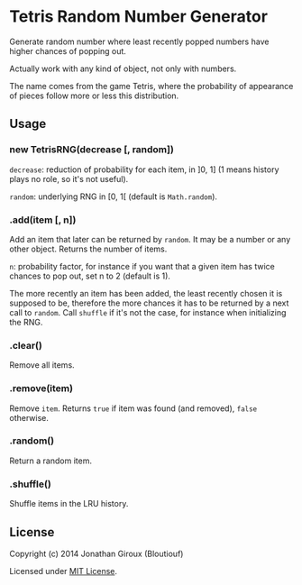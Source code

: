Tetris Random Number Generator
==============================

Generate random number where least recently popped numbers have higher chances of popping out.

Actually work with any kind of object, not only with numbers.

The name comes from the game Tetris, where the probability of appearance of pieces follow more or less this distribution. 

Usage
-----

### new TetrisRNG(decrease [, random])
	
`decrease`: reduction of probability for each item, in ]0, 1] (1 means history plays no role, so it's not useful). 

`random`: underlying RNG in [0, 1[ (default is `Math.random`).

### .add(item [, n])

Add an item that later can be returned by `random`. It may be a number or any other object. Returns the number of items.

`n`: probability factor, for instance if you want that a given item has twice chances to pop out, set n to 2 (default is 1).

The more recently an item has been added, the least recently chosen it is supposed to be, therefore the more chances it has to be returned by a next call to `random`. Call `shuffle` if it's not the case, for instance when initializing the RNG.

### .clear()

Remove all items.

### .remove(item)

Remove `item`. Returns `true` if item was found (and removed), `false` otherwise.

### .random()

Return a random item.

### .shuffle()

Shuffle items in the LRU history.

License
-------

Copyright (c) 2014 Jonathan Giroux (Bloutiouf)

Licensed under [MIT License](http://opensource.org/licenses/MIT).